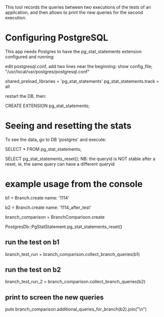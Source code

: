 This tool records the queries between two executions of the tests of an application, and
then allows to print the new queries for the second execution.

# Configuring PostgreSQL

This app needs Postgres to have the pg_stat_statements extension configured and running:


edit postgresql.conf, add two lines near the beginning:
show config_file;   "/usr/local/var/postgres/postgresql.conf"

shared_preload_libraries = 'pg_stat_statements'
pg_stat_statements.track = all

restart the DB, then:

CREATE EXTENSION pg_stat_statements;

# Seeing and resetting the stats

To see the data, go to DB 'postgres' and execute:

SELECT * FROM pg_stat_statements;

SELECT pg_stat_statements_reset();
NB: the queryid is NOT stable after a reset, ie, the same query can have a different queryid

# example usage from the console

b1 = Branch.create name: '1114' 

b2 = Branch.create name: '1114_after_test'

branch_comparison = BranchComparison.create


PostgresDb::PgStatStatement.pg_stat_statements_reset()

## run the test on b1

branch_test_run = branch_comparison.collect_branch_queries(b1)

## run the test on b2

branch_test_run_2 = branch_comparison.collect_branch_queries(b2)

## print to screen the new queries
puts branch_comparison.additional_queries_for_branch(b2).join("\n")